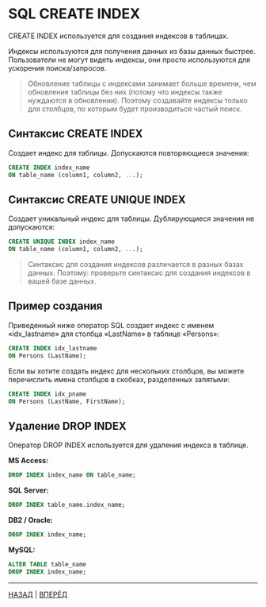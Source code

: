 # SQL CREATE INDEX

CREATE INDEX используется для создания индексов в таблицах.

Индексы используются для получения данных из базы данных быстрее. Пользователи не могут видеть индексы, они просто используются для ускорения поиска/запросов.

> Обновление таблицы с индексами занимает больше времени, чем обновление таблицы без них (потому что индексы также нуждаются в обновлении). Поэтому создавайте индексы только для столбцов, по которым будет производиться частый поиск.

## Синтаксис CREATE INDEX

Создает индекс для таблицы. Допускаются повторяющиеся значения:

``` SQL
CREATE INDEX index_name
ON table_name (column1, column2, ...);
```

## Синтаксис CREATE UNIQUE INDEX

Создает уникальный индекс для таблицы. Дублирующиеся значения не допускаются:

``` SQL
CREATE UNIQUE INDEX index_name
ON table_name (column1, column2, ...);
```

> Синтаксис для создания индексов различается в разных базах данных. Поэтому: проверьте синтаксис для создания индексов в вашей базе данных.

## Пример создания

Приведенный ниже оператор SQL создает индекс с именем «idx_lastname» для столбца «LastName» в таблице «Persons»:

``` SQL
CREATE INDEX idx_lastname
ON Persons (LastName);
```

Если вы хотите создать индекс для нескольких столбцов, вы можете перечислить имена столбцов в скобках, разделенных запятыми:

``` SQL
CREATE INDEX idx_pname
ON Persons (LastName, FirstName);
```

## Удаление DROP INDEX

Оператор DROP INDEX используется для удаления индекса в таблице.

**MS Access:**

``` SQL
DROP INDEX index_name ON table_name;
```

**SQL Server:**

``` SQL
DROP INDEX table_name.index_name;
```

**DB2 / Oracle:**

``` SQL
DROP INDEX index_name;
```

**MySQL:**

``` SQL
ALTER TABLE table_name
DROP INDEX index_name;
```
---

[НАЗАД](/SQL_DATABASE/SQL_DEFAULT.md)  | [ВПЕРЁД](#)


